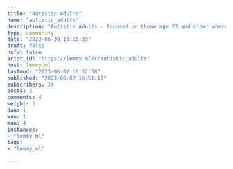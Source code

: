 ```yaml
---
title: "Autistic Adults" 
name: "autistic_adults"
description: "Autistic Adults - focused on those age 23 and older where the individual person has left the organized structure of school or military and is dealing with autism in adulthood. Autism Spectrum Disorder (ASD) in adulthood."
type: community
date: "2023-06-30 13:15:33"
draft: false
nsfw: false
actor_id: "https://lemmy.ml/c/autistic_adults"
host: lemmy.ml
lastmod: "2023-06-02 16:52:58"
published: "2023-06-02 16:51:10"
subscribers: 24
posts: 3
comments: 4
weight: 3
dau: 1
wau: 1
mau: 4
instances:
- "lemmy_ml"
tags: 
- "lemmy_ml"

---
```

